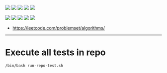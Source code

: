 ![](https://img.shields.io/badge/language-java-blue)
![](https://img.shields.io/badge/technology-javase-blue)
![](https://img.shields.io/badge/development%20year-2017-orange)
![](https://img.shields.io/badge/contributor-shijian%20su-purple)
![](https://img.shields.io/badge/license-MIT-lightgrey)

![](https://img.shields.io/github/languages/top/shijiansu/algorithm-java-leetcode)
![](https://img.shields.io/github/languages/count/shijiansu/algorithm-java-leetcode)
![](https://img.shields.io/github/languages/code-size/shijiansu/algorithm-java-leetcode)
![](https://img.shields.io/github/repo-size/shijiansu/algorithm-java-leetcode)
![](https://img.shields.io/github/last-commit/shijiansu/algorithm-java-leetcode?color=red)

- https://leetcode.com/problemset/algorithms/

--------------------------------------------------------------------------------

# Execute all tests in repo

`/bin/bash run-repo-test.sh`
